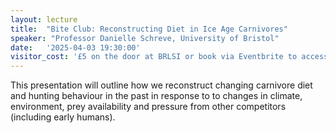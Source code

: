 ```yaml
---
layout: lecture
title:  "Bite Club: Reconstructing Diet in Ice Age Carnivores"
speaker: "Professor Danielle Schreve, University of Bristol"
date:   '2025-04-03 19:30:00'
visitor_cost: '£5 on the door at BRLSI or book via Eventbrite to access on Zoom'
---
```

This presentation will outline how we reconstruct changing carnivore diet and hunting behaviour in the past in response to to changes in climate, environment, prey availability and pressure from other competitors (including early humans). 